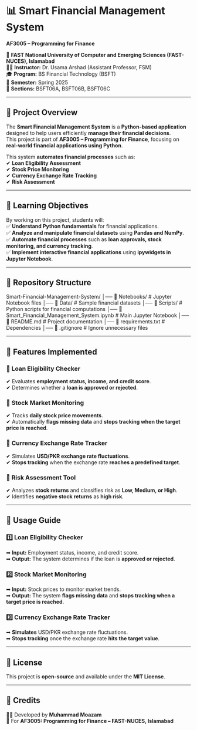 # 📊 Smart Financial Management System  
**AF3005 – Programming for Finance**  

📍 **FAST National University of Computer and Emerging Sciences (FAST-NUCES), Islamabad**  
👨‍🏫 **Instructor:** Dr. Usama Arshad (Assistant Professor, FSM)  
🎓 **Program:** BS Financial Technology (BSFT)  
📅 **Semester:** Spring 2025  
📌 **Sections:** BSFT06A, BSFT06B, BSFT06C  

---

## 📌 Project Overview  
The **Smart Financial Management System** is a **Python-based application** designed to help users efficiently **manage their financial decisions**.  
This project is part of **AF3005 – Programming for Finance**, focusing on **real-world financial applications using Python**.  

This system **automates financial processes** such as:  
✔ **Loan Eligibility Assessment**  
✔ **Stock Price Monitoring**  
✔ **Currency Exchange Rate Tracking**  
✔ **Risk Assessment**  

---

## 🎯 Learning Objectives  
By working on this project, students will:  
✅ **Understand Python fundamentals** for financial applications.  
✅ **Analyze and manipulate financial datasets** using **Pandas and NumPy**.  
✅ **Automate financial processes** such as **loan approvals, stock monitoring, and currency tracking**.  
✅ **Implement interactive financial applications** using **ipywidgets in Jupyter Notebook**.  

---

## 📂 Repository Structure 
Smart-Financial-Management-System/ │── 📁 Notebooks/ # Jupyter Notebook files │── 📁 Data/ # Sample financial datasets │── 📁 Scripts/ # Python scripts for financial computations │── 📄 Smart_Financial_Management_System.ipynb # Main Jupyter Notebook │── 📄 README.md # Project documentation │── 📄 requirements.txt # Dependencies │── 📄 .gitignore # Ignore unnecessary files

---

## 🚀 Features Implemented  

### 🔹 **Loan Eligibility Checker**  
✔ Evaluates **employment status, income, and credit score**.  
✔ Determines whether a **loan is approved or rejected**.  

### 🔹 **Stock Market Monitoring**  
✔ Tracks **daily stock price movements**.  
✔ Automatically **flags missing data** and **stops tracking when the target price is reached**.  

### 🔹 **Currency Exchange Rate Tracker**  
✔ Simulates **USD/PKR exchange rate fluctuations**.  
✔ **Stops tracking** when the exchange rate **reaches a predefined target**.  

### 🔹 **Risk Assessment Tool**  
✔ Analyzes **stock returns** and classifies risk as **Low, Medium, or High**.  
✔ Identifies **negative stock returns** as **high risk**.  

---

## 📝 Usage Guide  

### 1️⃣ **Loan Eligibility Checker**  
➡ **Input:** Employment status, income, and credit score.  
➡ **Output:** The system determines if the loan is **approved or rejected**.  

### 2️⃣ **Stock Market Monitoring**  
➡ **Input:** Stock prices to monitor market trends.  
➡ **Output:** The system **flags missing data** and **stops tracking when a target price is reached**.  

### 3️⃣ **Currency Exchange Rate Tracker**  
➡ **Simulates** USD/PKR exchange rate fluctuations.  
➡ **Stops tracking** once the exchange rate **hits the target value**.  

---

## 📄 License  
This project is **open-source** and available under the **MIT License**.  

---

## 🙌 Credits  
👨‍💻 Developed by **Muhammad Moazam**  
📘 For **AF3005: Programming for Finance – FAST-NUCES, Islamabad**  
